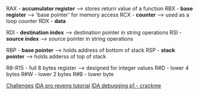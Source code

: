RAX - **accumulator register**
--> stores return value of a function
RBX - **base register**
--> 'base pointer' for memory access
RCX - **counter**
--> used as a loop counter
RDX - **data**

RDI - **destination index**
--> destination pointer in string operations
RSI - **source index**
--> source pointer in string operations

RBP - **base pointer**
--> holds address of bottom of stack
RSP - **stack pointer**
--> holds adderss of top of stack

R8-R15 - full 8 bytes register
--> designed for integer values
R#D - lower 4 bytes
R#W - lower 2 bytes
R#B - lower byte



[Challenges](https://www.google.com/search?client=firefox-b-e&q=bianry+bomb)
[IDA pro reveng tutorial](https://www.youtube.com/playlist?list=PLKwUZp9HwWoDDBPvoapdbJ1rdofowT67z)
[IDA debugging p1 - crackme](https://www.youtube.com/watch?v=tt15P5Om3Zg)